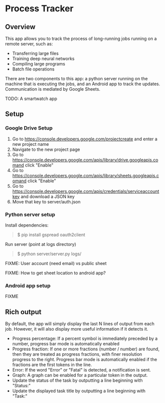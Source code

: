 # Process Tracker

## Overview
This app allows you to track the process of long-running jobs running on
a remote server, such as:
- Transferring large files
- Training deep neural networks
- Compiling large programs
- Batch file operations

There are two components to this app: a python server running on the machine that is executing the jobs, and an Android app to track the updates. Communication
is mediated by Google Sheets.

TODO: A smartwatch app

## Setup
### Google Drive Setup
1. Go to https://console.developers.google.com/projectcreate and enter a new project name
2. Navigate to the new project page
3. Go to https://console.developers.google.com/apis/library/drive.googleapis.comand click "Enable"
3. Go to https://console.developers.google.com/apis/library/sheets.googleapis.comand click "Enable"
4. Go to https://console.developers.google.com/apis/credentials/serviceaccountkey and download a JSON key
5. Move that key to server/auth.json

### Python server setup
Install dependencies:
> $ pip install gspread oauth2client

Run server (point at logs directory)
> $ python server/server.py logs/

FIXME: User account (need email) vs public sheet

FIXME: How to get sheet location to android app?

### Android app setup
FIXME

## Rich output
By default, the app will simply display the last N lines of output from each job. However, it will also display more useful information if it detects it.
- Progress percentage: If a percent symbol is immediately preceded by a number, progress bar mode is automatically enabled
- Progress fraction: If one or more fractions (number / number) are found, then they are treated as progress fractions, with finer resolution progress to the right. Progress bar mode is automatically enabled if the fractions are the first tokens in the line.
- Error: If the word "Error" or "Fatal" is detected, a notification is sent.
- Graph: A graph can be enabled for a particular token in the output.
- Update the status of the task by outputting a line beginning with "Status:"
- Update the displayed task title by outputting a line beginning with "Task:"
